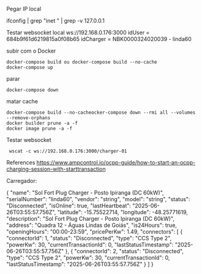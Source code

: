 Pegar IP local

ifconfig | grep "inet " | grep -v 127.0.0.1


Testar websocket local
ws://192.168.0.176:3000
idUser = 684b9f61d6219815a0f08b65
idCharger = NBK0000324020039   -  linda60

subir com o Docker

    docker-compose build ou docker-compose build --no-cache
    docker-compose up

parar

    docker-compose down

matar cache

    docker-compose build --no-cacheocker-compose down --rmi all --volumes --remove-orphans
    docker builder prune -a -f
    docker image prune -a -f

Testar websocket

     wscat -c ws://192.168.0.176:3000/charger-01

References
    https://www.ampcontrol.io/ocpp-guide/how-to-start-an-ocpp-charging-session-with-starttransaction

Carregador:

{ 
    "name": "Sol Fort Plug Charger - Posto Ipiranga (DC 60kW)",
    "serialNumber": "linda60",
    "vendor": "string",
    "model": "string",
    "status": "Disconnected",
    "isOnline": true,
    "lastHeartbeat": "2025-06-26T03:55:57.756Z",
    "latitude": -15.75522714,
    "longitude": -48.25771619,
    "description": "Sol Fort Plug Charger - Posto Ipiranga (DC 60kW)",
    "address": "Quadra 12 - Águas Lindas de Goiás",
    "is24Hours": true,
    "openingHours": "00:00-23:59",
    "pricePerKw": 1.49,
    "connectors": [
        {
            "connectorId": 1,
            "status": "Disconnected",
            "type": "CCS Type 2",
            "powerKw": 30,
            "currentTransactionId": 0,
            "lastStatusTimestamp": "2025-06-26T03:55:57.756Z"
        },
        {
            "connectorId": 2,
            "status": "Disconnected",
            "type": "CCS Type 2",
            "powerKw": 30,
            "currentTransactionId": 0,
            "lastStatusTimestamp": "2025-06-26T03:55:57.756Z"
        }
    ]
}


